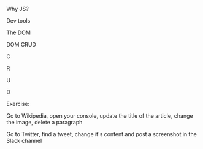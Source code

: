 Why JS?

Dev tools

The DOM

DOM CRUD

C

R

U

D

Exercise:

Go to Wikipedia, open your console, update the title of the article, change the image, delete a paragraph

Go to Twitter, find a tweet, change it's content and post a screenshot in the Slack channel

